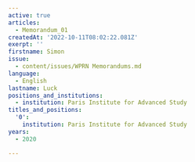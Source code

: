 ```yaml
---
active: true
articles:
  - Memorandum_01
createdAt: '2022-10-11T08:02:22.081Z'
exerpt: ''
firstname: Simon
issue:
  - content/issues/WPRN Memorandums.md
language:
  - English
lastname: Luck
positions_and_institutions:
  - institution: Paris Institute for Advanced Study
titles_and_positions:
  '0':
    institution: Paris Institute for Advanced Study
years:
  - 2020

---
```

